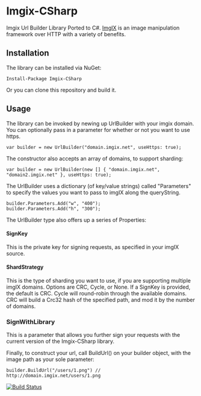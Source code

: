 # Imgix-CSharp
Imgix Url Builder Library Ported to C#. [ImgIX](http://http://www.imgix.com/) is an image manipulation framework over HTTP with a variety of benefits.

## Installation
The library can be installed via NuGet: 

    Install-Package Imgix-CSharp

Or you can clone this repository and build it.

## Usage
The library can be invoked by newing up UrlBuilder with your imgix domain. You can optionally pass in a parameter for whether or not you want to use https.

    var builder = new UrlBuilder("domain.imgix.net", useHttps: true);
    
The constructor also accepts an array of domains, to support sharding:

    var builder = new UrlBuilder(new [] { "domain.imgix.net", "domain2.imgix.net" }, useHttps: true);

The UrlBuilder uses a dictionary (of key/value strings) called "Parameters" to specify the values you want to pass to imgIX along the queryString.

    builder.Parameters.Add("w", "400");
    builder.Parameters.Add("h", "300");
    
The UrlBuilder type also offers up a series of Properties:

#### SignKey
This is the private key for signing requests, as specified in your imgIX source.

#### ShardStrategy
This is the type of sharding you want to use, if you are supporting multiple imgIX domains. Options are CRC, Cycle, or None. If a SignKey is provided, the default is CRC. Cycle will round-robin through the available domains. CRC will build a Crc32 hash of the specified path, and mod it by the number of domains.

### SignWithLibrary
This is a parameter that allows you further sign your requests with the current version of the Imgix-CSharp library.

Finally, to construct your url, call BuildUrl() on your builder object, with the image path as your sole parameter:

    builder.BuildUrl("/users/1.png") // http://domain.imgix.net/users/1.png

[![Build Status](https://travis-ci.org/raynjamin/Imgix-CSharp.svg?branch=master)](https://travis-ci.org/raynjamin/Imgix-CSharp)
